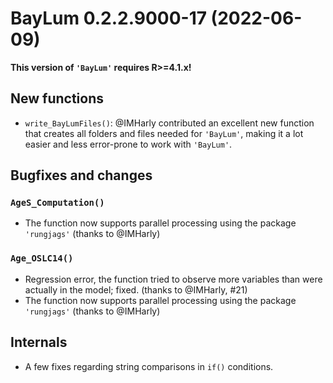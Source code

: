 




<!-- NEWS.md was auto-generated by NEWS.Rmd. Please DO NOT edit by hand!-->

# BayLum 0.2.2.9000-17 (2022-06-09)

**This version of `'BayLum'` requires R\>=4.1.x!**

## New functions

-   `write_BayLumFiles()`: @IMHarly contributed an excellent new
    function that creates all folders and files needed for `'BayLum'`,
    making it a lot easier and less error-prone to work with `'BayLum'`.

## Bugfixes and changes

### `AgeS_Computation()`

-   The function now supports parallel processing using the package
    `'rungjags'` (thanks to @IMHarly)

### `Age_OSLC14()`

-   Regression error, the function tried to observe more variables than
    were actually in the model; fixed. (thanks to @IMHarly, \#21)
-   The function now supports parallel processing using the package
    `'rungjags'` (thanks to @IMHarly)

## Internals

-   A few fixes regarding string comparisons in `if()` conditions.
